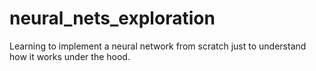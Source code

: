 # neural_nets_exploration
Learning to implement a neural network from scratch just to understand how it works under the hood. 
